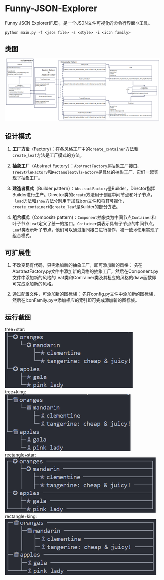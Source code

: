 # Funny-JSON-Explorer
Funny JSON Explorer(FJE)，是一个JSON文件可视化的命令行界面小工具。

```
python main.py -f <json file> -s <style> -i <icon family>
```

## 类图
![UML](UML.png)

## 设计模式

1. **工厂方法**（Factory）：在各风格工厂中的`create_container`方法和`create_leaf`方法是工厂模式的方法。

2. **抽象工厂**（Abstract Factory）：`AbstractFactory`是抽象工厂接口，`TreeStyleFactory`和`RectangleStyleFactory`是具体的抽象工厂，它们一起实现了抽象工厂。

3. **建造者模式**（Builder pattern）：`AbstractFactory`是Builder，Director指挥Builder进行生产。Director类的`create`方法用于创建中间节点和叶子节点，`_load`方法和`show`方法分别用于加载json文件和将其可视化，`create_container`和`create_leaf`是Builder的部分方法。

4. **组合模式**（Composite pattern)：`Component`抽象类为中间节点`Container`和叶子节点`Leaf`定义了统一的接口。`Container`类表示具有子节点的中间节点，`Leaf`类表示叶子节点，他们可以通过相同接口进行操作，被一致地使用实现了组合模式。

## 可扩展性

1. 不改变现有代码，只需添加新的抽象工厂，即可添加新的风格：
先在AbstractFactory.py文件中添加新的风格的抽象工厂，然后在Component.py文件中添加新的风格的Leaf类和Contrainer类及其相应的风格的draw函数即可完成添加新的风格。

2. 通过配置文件，可添加新的图标族：
先在config.py文件中添加新的图标族，然后在IconFamily.py中添加相应的索引即可完成添加新的图标族。

## 运行截图

tree+star:<br />
![tree+star](output_images/tree+star.png)
<br />
tree+king:<br />
![tree+king](output_images/tree+king.png)
<br />
rectangle+star:<br />
![rectangle+star](output_images/rectangle+star.png)
<br />
rectangle+king:<br />
![rectangle+king](output_images/rectangle+king.png)
